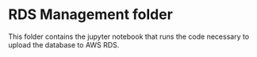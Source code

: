 # RDS Management folder

This folder contains the jupyter notebook that runs the code necessary to upload the database to AWS RDS.
